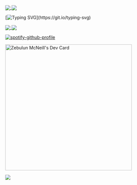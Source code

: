 <a href='https://twitter.com/intent/follow?screen_name=DishpitDev'>
 <img align='center' src='https://img.shields.io/twitter/follow/DishpitDev?color=26a7de&label=follow%20me%20on%20twitter&logo=twitter&style=for-the-badge' />
</a>
<a href='https://github.com/Dishpit'>
  <img align='center' src='https://img.shields.io/github/stars/Dishpit?logo=github&style=for-the-badge' />
</a>

[![Typing SVG](https://readme-typing-svg.demolab.com?font=Fira+Code&weight=100&duration=2000&pause=500&color=F738F2&center=true&vCenter=true&multiline=true&repeat=false&width=800&height=150&lines=Oh+hi%2C+this+is+neat!;Without+further+ado%3A+bippity+boppity+boo.;Please+note+that+not+every+stat+here+is+100%25+accurate.;This+is+due+to+most+of+my+work+being+conducted+in+private+repos.;That%2C+and+the+API+for+the+stat+cards+seem+to+be+frozen+in+time.)](https://git.io/typing-svg)

<a href="https://github.com/anuraghazra/github-readme-stats">
  <img align="center" src="https://github-readme-stats.vercel.app/api?username=Dishpit&count_private=true&show_icons=true&theme=transparent&hide_border=true" />
</a>
<a href="https://github.com/anuraghazra/convoychat">
  <img align="center" src="https://github-readme-stats.vercel.app/api/top-langs/?username=Dishpit&layout=compact&theme=transparent&count_private=true&hide_border=true" />
</a>

[![spotify-github-profile](https://spotify-github-profile.vercel.app/api/view?uid=zebmcneill&cover_image=true&theme=default&show_offline=true&background_color=121212&interchange=true&bar_color=53b14f&bar_color_cover=false)](https://spotify-github-profile.vercel.app/api/view?uid=zebmcneill&redirect=true)

<a href="https://app.daily.dev/Psyclapped"><img src="https://api.daily.dev/devcards/261bbe703d8a43e18a7ca99d63e028a7.png?r=epr" width="400" alt="Zebulun McNeill's Dev Card"/></a>

<a href="https://github.com/Dishpit">
  <img align="center" src="https://profile-counter.glitch.me/Dishpit/count.svg" />
</a>
